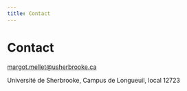 ```yaml
--- 
title: Contact
---
```


# Contact

<a href="mailto:margot.mellet@usherbrooke.ca">margot.mellet@usherbrooke.ca</a>

Université de Sherbrooke, Campus de Longueuil, local 12723
